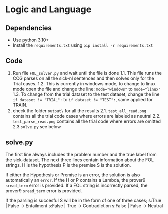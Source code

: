 # Logic and Language

## Dependencies

- Use python 3.10+
- Install the `requirements.txt` using `pip install -r requirements.txt`

## Code

1. Run file `FOL_solver.py` and wait until the file is done
  1.1. This file runs the CCG parses on all the sick-nl sentences and then solves only for the Trial cases.
  1.2. This is currently in windows mode, to change to linux mode open the file and change the line: `mode="windows"` to `mode="linux"`
  1.3. To change from the trial dataset to the test dataset, change the line `if dataset != "TRIAL":` to `if dataset != "TEST":`, same applied for TRAIN.
2. check the folder `output\` for all the results
2.1. `test_all_read.png` contains all the trial code cases where errors are labeled as neutral
2.2. `test_parse_read.png` contains all the trial code where errors are omitted
2.3 `solve.py` see below

## solve.py

The first line always includes the problem number and the true label from the sick-dataset. The next three lines contain information about the FOL strings.
H is the hypothesis
P is the premise
S is the solution.

If either the Hypothesis or Premise is an error, the solution is also automatically an `error`.
If the H or P contains a Lambda, the prover9 `sread_term` error is provided.
If a FOL string is incorrectly parsed, the prover9 `sread_term` error is provided.

If the parsing is succesful S will be in the form of one of three cases;
s:True | False -> Entailment
s:False | True -> Contradiction
s:False | False -> Neutral
